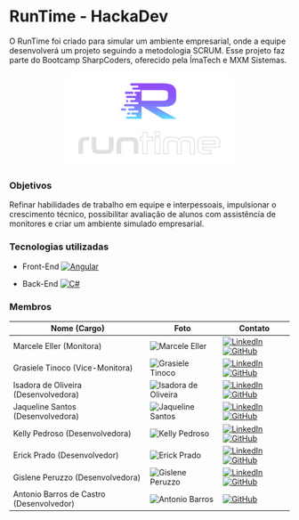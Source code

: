 # RunTime - HackaDev 

 O RunTime foi criado para simular um ambiente empresarial, onde a equipe desenvolverá um projeto seguindo a metodologia SCRUM. Esse projeto faz parte do Bootcamp SharpCoders, oferecido pela ÍmaTech e MXM Sistemas.

<p align="center">
  <img src="/Documentacao/img/runtime_logo.png" width="300" />
</p>


### Objetivos
Refinar habilidades de trabalho em equipe e interpessoais, impulsionar o crescimento técnico, possibilitar avaliação de alunos com assistência de monitores e criar um ambiente simulado empresarial.

### Tecnologias utilizadas
- Front-End
 [![Angular](https://img.shields.io/badge/-Angular-000000?logo=angular&logoColor=DD0031)](https://github.com/topics/angular)

- Back-End
[![C#](https://img.shields.io/badge/-C%23-000000?logo=c-sharp&logoColor=239120)](https://github.com/topics/csharp)

### Membros

| Nome (Cargo)             | Foto                                          | Contato                                           |
| ----------------- | ----------------------------------------------- | ----------------------------------------------- |
| Marcele Eller (Monitora) | <img src="https://avatars.githubusercontent.com/u/126519901?v=4" alt="Marcele Eller" width="150"/>|  [![LinkedIn](https://img.shields.io/badge/-LinkedIn-0077B5?logo=linkedin&logoColor=white)](https://www.linkedin.com/in/marceleeller/) [![GitHub](https://img.shields.io/badge/-GitHub-181717?logo=github&logoColor=white)](https://github.com/marceleeller) |
| Grasiele Tinoco (Vice-Monitora) | <img src="https://avatars.githubusercontent.com/u/120054760?v=4" alt="Grasiele Tinoco" width="150"/>|  [![LinkedIn](https://img.shields.io/badge/-LinkedIn-0077B5?logo=linkedin&logoColor=white)](https://www.linkedin.com/in/grasieletinoco/) [![GitHub](https://img.shields.io/badge/-GitHub-181717?logo=github&logoColor=white)](https://github.com/grasieletinoco) |
| Isadora de Oliveira (Desenvolvedora) | <img src="https://avatars.githubusercontent.com/u/138228355?v=4" alt="Isadora de Oliveira" width="150"/>|  [![LinkedIn](https://img.shields.io/badge/-LinkedIn-0077B5?logo=linkedin&logoColor=white)](https://www.linkedin.com/in/isadoradeoliveirapinto/) [![GitHub](https://img.shields.io/badge/-GitHub-181717?logo=github&logoColor=white)](https://github.com/isadeop) |
| Jaqueline Santos (Desenvolvedora) | <img src="https://avatars.githubusercontent.com/u/94487656?v=4" alt="Jaqueline Santos" width="150"/>|  [![LinkedIn](https://img.shields.io/badge/-LinkedIn-0077B5?logo=linkedin&logoColor=white)](https://www.linkedin.com/in/jaquelineapsantos/) [![GitHub](https://img.shields.io/badge/-GitHub-181717?logo=github&logoColor=white)](https://github.com/JaquelineAPSantos) |
| Kelly Pedroso (Desenvolvedora) | <img src="https://avatars.githubusercontent.com/u/131540455?v=4" alt="Kelly Pedroso" width="150"/>|  [![LinkedIn](https://img.shields.io/badge/-LinkedIn-0077B5?logo=linkedin&logoColor=white)](https://www.linkedin.com/in/kelly-pedroso-11330790/) [![GitHub](https://img.shields.io/badge/-GitHub-181717?logo=github&logoColor=white)](https://github.com/PAKell) |
| Erick Prado (Desenvolvedor) | <img src="https://media.licdn.com/dms/image/D4D03AQFDqDhMaqWfaA/profile-displayphoto-shrink_400_400/0/1690839347214?e=1712793600&v=beta&t=wJvSdyVOiZUzSlQIwxZcehQ2gRCBfaxd4Rr3DVRZhrA" alt="Erick Prado" width="150"/>|  [![LinkedIn](https://img.shields.io/badge/-LinkedIn-0077B5?logo=linkedin&logoColor=white)](https://www.linkedin.com/in/erick-prado-5b3533258/) [![GitHub](https://img.shields.io/badge/-GitHub-181717?logo=github&logoColor=white)](https://github.com/ErickFPrado) |
| Gislene Peruzzo (Desenvolvedora) | <img src="https://avatars.githubusercontent.com/u/127308320?v=4" alt="Gislene Peruzzo" width="150"/>|  [![LinkedIn](https://img.shields.io/badge/-LinkedIn-0077B5?logo=linkedin&logoColor=white)](https://www.linkedin.com/in/gisleneperuzzo/) [![GitHub](https://img.shields.io/badge/-GitHub-181717?logo=github&logoColor=white)](https://github.com/giperuzzo) |
| Antonio Barros de Castro (Desenvolvedor) | ![Antonio Barros](URL) |   [![GitHub](https://img.shields.io/badge/-GitHub-181717?logo=github&logoColor=white)](https://github.com/Antoniobarrosdecastro) |
